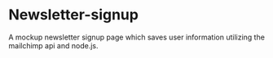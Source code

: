 # Newsletter-signup

A mockup newsletter signup page which saves user information utilizing
the mailchimp api and node.js.
